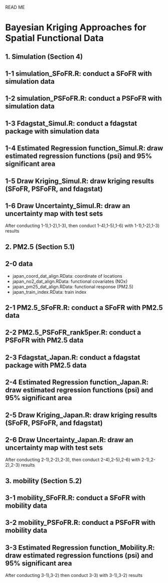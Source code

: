 READ ME

# Bayesian Kriging Approaches for Spatial Functional Data


## 1. Simulation (Section 4)
## 1-1 simulation_SFoFR.R: conduct a SFoFR with simulation data
## 1-2 simulation_PSFoFR.R: conduct a PSFoFR with simulation data
## 1-3 Fdagstat_Simul.R: conduct a fdagstat package with simulation data
## 1-4 Estimated Regression function_Simul.R: draw estimated regression functions (psi) and 95% significant area
## 1-5 Draw Kriging_Simul.R: draw kriging results (SFoFR, PSFoFR, and fdagstat)
## 1-6 Draw Uncertainty_Simul.R: draw an uncertainty map with test sets 

After conducting 1-1),1-2),1-3), then conduct 1-4),1-5),1-6) with 1-1),1-2),1-3) results


## 2. PM2.5 (Section 5.1)
## 2-0 data
 - japan_coord_dat_align.RData: coordinate of locations
 - japan_no2_dat_align.RData: functional covariates (NOx)
 - japan_pm25_dat_align.RData: functional response (PM2.5)
 - japan_train_index.RData: train index
## 2-1 PM2.5_SFoFR.R: conduct a SFoFR with PM2.5 data
## 2-2 PM2.5_PSFoFR_rank5per.R: conduct a PSFoFR with PM2.5 data
## 2-3 Fdagstat_Japan.R: conduct a fdagstat package with PM2.5 data
## 2-4 Estimated Regression function_Japan.R: draw estimated regression functions (psi) and 95% significant area
## 2-5 Draw Kriging_Japan.R: draw kriging results (SFoFR, PSFoFR, and fdagstat)
## 2-6 Draw Uncertainty_Japan.R: draw an uncertainty map with test sets 

After conducting 2-1),2-2),2-3), then conduct 2-4),2-5),2-6) with 2-1),2-2),2-3) results

## 3. mobility (Section 5.2)
## 3-1 mobility_SFoFR.R: conduct a SFoFR with mobility data
## 3-2 mobility_PSFoFR.R: conduct a PSFoFR with mobility data
## 3-3 Estimated Regression function_Mobility.R: draw estimated regression functions (psi) and 95% significant area

After conducting 3-1),3-2) then conduct 3-3) with 3-1),3-2) results



